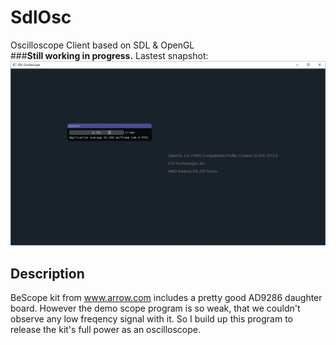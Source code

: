 # SdlOsc
Oscilloscope Client based on SDL &amp; OpenGL  
###**Still working in progress.**
Lastest snapshot:
![snapshot](https://github.com/xiedidan/SdlOsc/raw/master/doc/img/SdlOsc-1.png)
## Description
BeScope kit from www.arrow.com includes a pretty good AD9286 daughter board. However the demo scope program is so weak, that we couldn't observe any low freqency signal with it. So I build up this program to release the kit's full power as an oscilloscope.  
